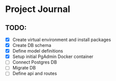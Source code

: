# Project Journal

## TODO:
- [x] Create virtual environment and install packages
- [x] Create DB schema
- [x] Define model definitions
- [x] Setup initial PgAdmin Docker container
- [ ] Connect Postgres DB
- [ ] Migrate DB
- [ ] Define api and routes
